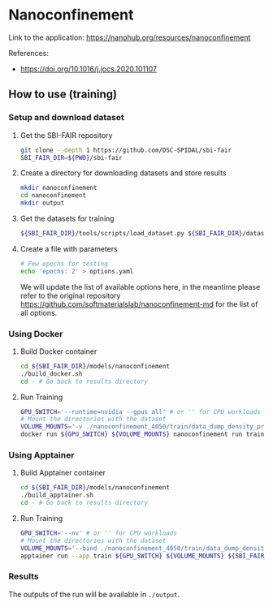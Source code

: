 

# Nanoconfinement
Link to the application: 
https://nanohub.org/resources/nanoconfinement

References: 

- https://doi.org/10.1016/j.jocs.2020.101107


## How to use (training)
### Setup and download dataset
1. Get the SBI-FAIR repository 
    ```bash
    git clone --depth 1 https://github.com/DSC-SPIDAL/sbi-fair
    SBI_FAIR_DIR=${PWD}/sbi-fair
    ```

2. Create a directory for downloading datasets and store results
    ```bash
    mkdir nanoconfinement
    cd nanoconfinement
    mkdir output
    ```

3. Get the datasets for training

    ```bash
    ${SBI_FAIR_DIR}/tools/scripts/load_dataset.py ${SBI_FAIR_DIR}/datasets/nanoconfinement/datasets.yaml nanoconfinement_4050
    ```
    

4. Create a file with parameters 
    ```bash
    # Few epochs for testing
    echo 'epochs: 2' > options.yaml 
    ```
    We will update the list of available options here, in the meantime please
    refer to the original repository https://github.com/softmaterialslab/nanoconfinement-md for the list of all options.

### Using Docker
1. Build Docker container
    ```bash
    cd ${SBI_FAIR_DIR}/models/nanoconfinement
    ./build_docker.sh
    cd - # Go back to results directory 
    ```

2. Run Training 
    ```bash
    GPU_SWITCH='--runtime=nvidia --gpus all' # or '' for CPU workloads
    # Mount the directories with the dataset
    VOLUME_MOUNTS='-v ./nanoconfinement_4050/train/data_dump_density_preprocessed_train.pk:/input/train_dataset -v ./nanoconfinement_4050/test/data_dump_density_preprocessed_test.pk:/input/test_dataset -v ./output:/output -v ./options.yaml:/input/options.yaml'
    docker run ${GPU_SWITCH} ${VOLUME_MOUNTS} nanoconfinement run train
    ```

### Using Apptainer
1. Build Apptainer container
    ```bash
    cd ${SBI_FAIR_DIR}/models/nanoconfinement
    ./build_apptainer.sh
    cd - # Go back to results directory 
    ```

2. Run Training 
    ```bash
    GPU_SWITCH='--nv' # or '' for CPU workloads
    # Mount the directories with the dataset
    VOLUME_MOUNTS='--bind ./nanoconfinement_4050/train/data_dump_density_preprocessed_train.pk:/input/train_dataset --bind ./nanoconfinement_4050/test/data_dump_density_preprocessed_test.pk:/input/test_dataset --bind ./output:/output --bind ./options.yaml:/input/options.yaml'
    apptainer run --app train ${GPU_SWITCH} ${VOLUME_MOUNTS} ${SBI_FAIR_DIR}/models/nanoconfinement/nanoconfinement.sif
    ```

### Results
The outputs of the run will be available in `./output`.